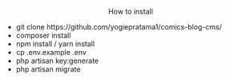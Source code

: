 <p align="center">How to install</p>

<p align="center">
<ul>
    <li>git clone https://github.com/yogiepratama1/comics-blog-cms/</li>
    <li>composer install</li>
    <li>npm install / yarn install</li>
    <li>cp .env.example .env</li>
    <li>php artisan key:generate</li>
    <li>php artisan migrate</li>
</ul>
</p>
